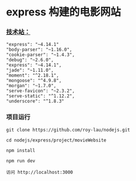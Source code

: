 # express 构建的电影网站

### [技术站：](https://github.com/roy-lau/nodejs/blob/master/express/project/movieWebsite/package.json)
	"express": "~4.14.1"
	"body-parser": "~1.16.0",
    "cookie-parser": "~1.4.3",
    "debug": "~2.6.0",
    "express": "~4.14.1",
    "jade": "~1.11.0",
    "moment": "^2.18.1",
    "mongoose": "^4.9.8",
    "morgan": "~1.7.0",
    "serve-favicon": "~2.3.2",
    "serve-static": "^1.12.2",
    "underscore": "^1.8.3"

### 项目运行

```
git clone https://github.com/roy-lau/nodejs.git

cd nodejs/express/project/movieWebsite

npm install

npm run dev

访问 http://localhost:3000
```
